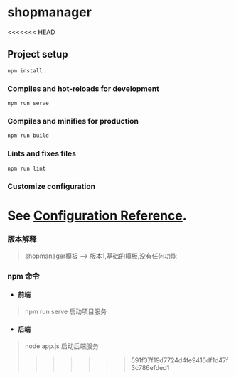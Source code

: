 # shopmanager
<<<<<<< HEAD

## Project setup
```
npm install
```

### Compiles and hot-reloads for development
```
npm run serve
```

### Compiles and minifies for production
```
npm run build
```

### Lints and fixes files
```
npm run lint
```

### Customize configuration
See [Configuration Reference](https://cli.vuejs.org/config/).
=======
### 版本解释
> shopmanager模板 --> 版本1,基础的模板,没有任何功能
### npm 命令
- #### 前端
> npm run serve  启动项目服务
- #### 后端
> node app.js 启动后端服务
>>>>>>> 591f37f19d7724d4fe9416df1d47f3c786efded1
